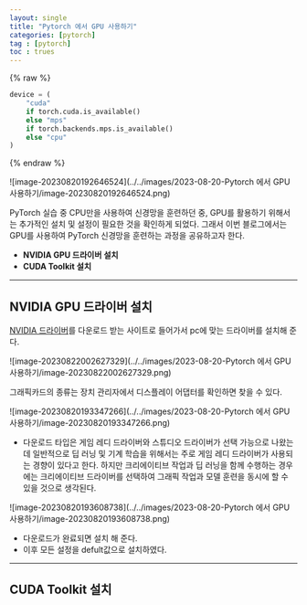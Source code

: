```yaml
---
layout: single
title: "Pytorch 에서 GPU 사용하기"
categories: [pytorch]
tag : [pytorch]
toc : trues
---
```




{% raw %}

```python
device = (
    "cuda"
    if torch.cuda.is_available()
    else "mps"
    if torch.backends.mps.is_available()
    else "cpu"
)
```

{% endraw %}

![image-20230820192646524](../../images/2023-08-20-Pytorch 에서 GPU 사용하기/image-20230820192646524.png)

PyTorch 실습 중 CPU만을 사용하여 신경망을 훈련하던 중, GPU를 활용하기 위해서는 추가적인 설치 및 설정이 필요한 것을 확인하게 되었다. 그래서 이번 블로그에서는 GPU를 사용하여 PyTorch 신경망을 훈련하는 과정을 공유하고자 한다.

- **NVIDIA GPU 드라이버 설치**
- **CUDA Toolkit 설치**



---

## NVIDIA GPU 드라이버 설치

[NVIDIA 드라이버](https://www.nvidia.com/Download/index.aspx?lang=kr)를 다운로드 받는 사이트로 들어가서 pc에 맞는 드라이버를 설치해 준다.

![image-20230822002627329](../../images/2023-08-20-Pytorch 에서 GPU 사용하기/image-20230822002627329.png)

그래픽카드의 종류는 장치 관리자에서 디스플레이 어댑터를 확인하면 찾을 수 있다.

![image-20230820193347266](../../images/2023-08-20-Pytorch 에서 GPU 사용하기/image-20230820193347266.png)

- 다운로드 타입은 게임 레디 드라이버와 스튜디오 드라이버가 선택 가능으로 나왔는데 일반적으로 딥 러닝 및 기계 학습을 위해서는 주로 게임 레디 드라이버가 사용되는 경향이 있다고 한다. 하지만 크리에이티브 작업과 딥 러닝을 함께 수행하는 경우에는 크리에이티브 드라이버를 선택하여 그래픽 작업과 모델 훈련을 동시에 할 수 있을 것으로 생각된다.

![image-20230820193608738](../../images/2023-08-20-Pytorch 에서 GPU 사용하기/image-20230820193608738.png)

- 다운로드가 완료되면 설치 해 준다.
- 이후 모든 설정을 defult값으로 설치하였다.



---

## CUDA Toolkit 설치